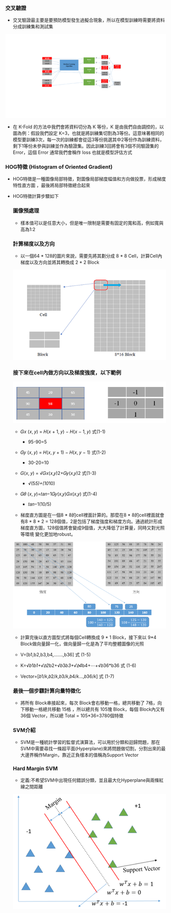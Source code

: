 ### 交叉驗證

+ 交叉驗證最主要是要預防模型發生過擬合現象，所以在模型訓練時需要將資料分成訓練集和測試集

![markdown-viewer](k_fold.png)

+ 在 K-Fold 的方法中我們會將資料切分為 K 等份，K 是由我們自由調控的，以圖為例：假設我們設定 K=3，也就是將訓練集切割為3等份。這意味著相同的模型要訓練3次，每一次的訓練都會從這3等份挑選其中2等份作為訓練資料，剩下1等份未參與訓練並作為驗證集。因此訓練3回將會有3個不同驗證集的 Error，這個 Error 通常我們會稱作 loss 也就是模型評估方式

### HOG特徵 (Histogram of Oriented Gradient)

+ HOG特徵是一種圖像局部特徵，對圖像局部梯度幅值和方向做投票，形成梯度特性直方圖 ，最後將局部特徵總合起來

+ HOG特徵計算步驟如下

    ### 圖像預處理

    + 樣本值可以是任意大小，但是唯一限制是需要有固定的寬和高，例如寬與高為1:2

    ### 計算梯度以及方向

    + 以一個64 * 128的圖片來說，需要先將其劃分成 8 * 8 Cell，計算Cell內梯度以及方向並將其轉換成 2 * 2 Block

    ![](block.png)

    ### 接下來在cell內做方向以及梯度強度，以下範例

    ![](3.png)

    + 𝐺𝑥 (𝑥, 𝑦) = 𝐻(𝑥 + 1, 𝑦) − 𝐻(𝑥 − 1, 𝑦)  式(1-1)

        + 95-90=5

    + 𝐺𝑦 (𝑥, 𝑦) = 𝐻(𝑥, 𝑦 + 1) − 𝐻(𝑥, 𝑦 − 1) 式(1-2)

        + 30-20=10 

    + 𝐺(𝑥, 𝑦) = √𝐺𝑥(𝑥,𝑦)2+𝐺𝑦(𝑥,𝑦)2          式(1-3)

        + √(5*5)+(10*10)

    + 𝐺𝜃 (𝑥, 𝑦)=𝑡𝑎𝑛−1𝐺𝑦(𝑥,𝑦)𝐺𝑥(𝑥,𝑦)         式(1-4)

        + 𝑡𝑎𝑛−1(10/5)

    + 梯度直方圖是在一個8 * 8的cell裡面計算的。那麼在8 * 8的cell裡面就會有8 * 8 * 2 = 128個值，2是包括了梯度強度和梯度方向。通過統計形成梯度直方圖，128個值將會變成9個值，大大降低了計算量，同時又對光照等環境
    變化更加地robust。

    ![](4.png)

    + 計算完後以直方圖型式將每個Cell轉換成 9 * 1 Block，接下來以 9*4 Block做向量歸一化，做向量歸一化是為了平均整體圖像的光照

    + V=[b1,b2,b3,b4,…….,b36] 式 (1-5)

    + K=√𝑏1*b1+√𝑏2*b2+√𝑏3*b3+√𝑏4*b4+⋯+√𝑏36*b36 式 (1-6)

    + Vector=[𝑏1/𝑘,𝑏2/𝑘,𝑏3/𝑘,𝑏4/𝑘…,𝑏36/𝑘] 式 (1-7)
    
    ### 最後一個步驟計算向量特徵化

    + 將所有 Block串接起來，每次 Block會右移動一格，總共移動了 7格，向下移動一格總共移動 15格 ，所以總共有 105塊 Block，每個 Block內又有 36個 Vector，所以總
    Total = 105*36=3780個特徵

    ### SVM介紹

    + SVM是一種統計學習的監督式演算法，可以用於分類和迴歸問題，那在SVM中需要尋找一條超平面(Hyperplane)來將問題做切割，分割出來的最大邊界稱作Margin，靠近正負樣本的值稱為Support Vector

    ### Hard Margin SVM

    + 定義:不希望SVM中出現任何錯誤分類，並且最大化Hyperplane與兩條紅線之間距離

    ![markdown-viewer](5.png)




    
